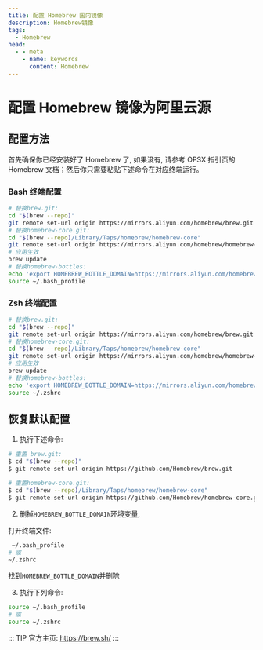 ```yaml
---
title: 配置 Homebrew 国内镜像
description: Homebrew镜像
tags: 
  - Homebrew
head:
  - - meta
    - name: keywords
      content: Homebrew
---
```


# 配置 Homebrew 镜像为阿里云源

## 配置方法

首先确保你已经安装好了 Homebrew 了, 如果没有, 请参考 OPSX 指引页的 Homebrew 文档；然后你只需要粘贴下述命令在对应终端运行。

### Bash 终端配置

```sh
# 替换brew.git:
cd "$(brew --repo)"
git remote set-url origin https://mirrors.aliyun.com/homebrew/brew.git
# 替换homebrew-core.git:
cd "$(brew --repo)/Library/Taps/homebrew/homebrew-core"
git remote set-url origin https://mirrors.aliyun.com/homebrew/homebrew-core.git
# 应用生效
brew update
# 替换homebrew-bottles:
echo 'export HOMEBREW_BOTTLE_DOMAIN=https://mirrors.aliyun.com/homebrew/homebrew-bottles' >> ~/.bash_profile
source ~/.bash_profile
```

### Zsh 终端配置

```sh
# 替换brew.git:
cd "$(brew --repo)"
git remote set-url origin https://mirrors.aliyun.com/homebrew/brew.git
# 替换homebrew-core.git:
cd "$(brew --repo)/Library/Taps/homebrew/homebrew-core"
git remote set-url origin https://mirrors.aliyun.com/homebrew/homebrew-core.git
# 应用生效
brew update
# 替换homebrew-bottles:
echo 'export HOMEBREW_BOTTLE_DOMAIN=https://mirrors.aliyun.com/homebrew/homebrew-bottles' >> ~/.zshrc
source ~/.zshrc
```

## 恢复默认配置

1. 执行下述命令:

```sh
# 重置 brew.git:
$ cd "$(brew --repo)"
$ git remote set-url origin https://github.com/Homebrew/brew.git

# 重置homebrew-core.git:
$ cd "$(brew --repo)/Library/Taps/homebrew/homebrew-core"
$ git remote set-url origin https://github.com/Homebrew/homebrew-core.git
```

2. 删掉`HOMEBREW_BOTTLE_DOMAIN`环境变量, 

打开终端文件: 

```sh
 ~/.bash_profile
# 或
~/.zshrc
```

找到`HOMEBREW_BOTTLE_DOMAIN`并删除

3. 执行下列命令:

```sh
source ~/.bash_profile
# 或
source ~/.zshrc
```

::: TIP
官方主页: https://brew.sh/
:::